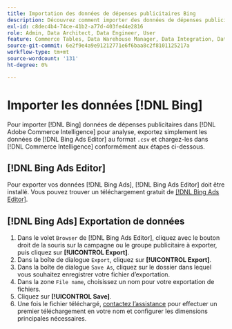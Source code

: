 ```yaml
---
title: Importation des données de dépenses publicitaires Bing
description: Découvrez comment importer des données de dépenses publicitaires Bing dans  [!DNL Commerce Intelligence] pour analyse.
exl-id: c8dec4b4-74ce-41b2-a77d-403fe44e2816
role: Admin, Data Architect, Data Engineer, User
feature: Commerce Tables, Data Warehouse Manager, Data Integration, Data Import/Export
source-git-commit: 6e2f9e4a9e91212771e6f6baa8c2f8101125217a
workflow-type: tm+mt
source-wordcount: '131'
ht-degree: 0%

---
```


# Importer les données [!DNL Bing]

Pour importer [!DNL Bing] données de dépenses publicitaires dans [!DNL Adobe Commerce Intelligence] pour analyse, exportez simplement les données de [!DNL Bing Ads Editor] au format `.csv` et chargez-les dans [!DNL Commerce Intelligence] conformément aux étapes ci-dessous.

## [!DNL Bing Ads Editor]

Pour exporter vos données [!DNL Bing Ads], [!DNL Bing Ads Editor] doit être installé. Vous pouvez trouver un téléchargement gratuit de [[!DNL Bing Ads Editor]](https://about.ads.microsoft.com/en-us/solutions/tools/editor).

## [!DNL Bing Ads] Exportation de données

1. Dans le volet `Browser` de [!DNL Bing Ads Editor], cliquez avec le bouton droit de la souris sur la campagne ou le groupe publicitaire à exporter, puis cliquez sur **[!UICONTROL Export]**.
1. Dans la boîte de dialogue `Export`, cliquez sur **[!UICONTROL Export]**.
1. Dans la boîte de dialogue `Save As`, cliquez sur le dossier dans lequel vous souhaitez enregistrer votre fichier d’exportation.
1. Dans la zone `File name`, choisissez un nom pour votre exportation de fichiers.
1. Cliquez sur **[!UICONTROL Save]**.
1. Une fois le fichier téléchargé, [contactez l’assistance](https://experienceleague.adobe.com/docs/commerce-knowledge-base/kb/troubleshooting/miscellaneous/mbi-service-policies.html?lang=fr) pour effectuer un premier téléchargement en votre nom et configurer les dimensions principales nécessaires.
